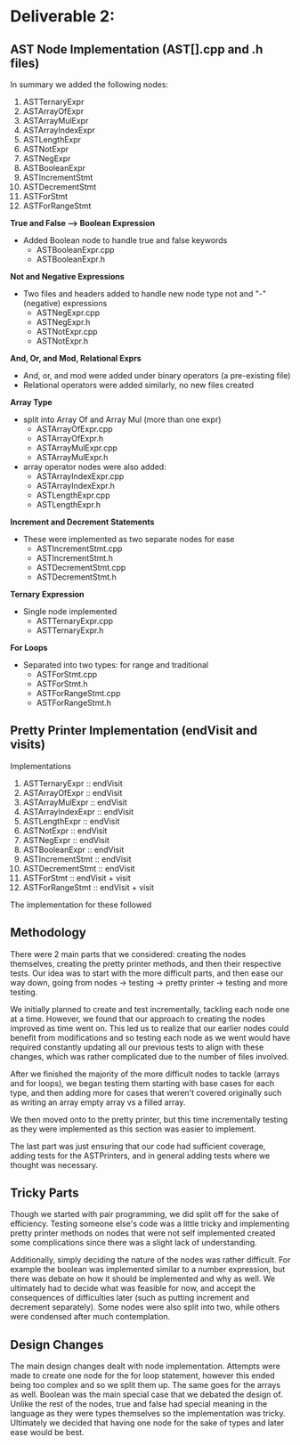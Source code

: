 Deliverable 2:
=========

## AST Node Implementation (AST[].cpp and .h files)

In summary we added the following nodes:
1. ASTTernaryExpr
2. ASTArrayOfExpr
3. ASTArrayMulExpr
4. ASTArrayIndexExpr
5. ASTLengthExpr
6. ASTNotExpr
7. ASTNegExpr
8. ASTBooleanExpr
9. ASTIncrementStmt
10. ASTDecrementStmt
11. ASTForStmt
12. ASTForRangeStmt

**True and False --> Boolean Expression**
- Added Boolean node to handle true and false keywords
    - ASTBooleanExpr.cpp
    - ASTBooleanExpr.h

**Not and Negative Expressions**
- Two files and headers added to handle new node type not and "-" (negative) expressions
    - ASTNegExpr.cpp
    - ASTNegExpr.h
    - ASTNotExpr.cpp
    - ASTNotExpr.h

**And, Or, and Mod, Relational Exprs**
- And, or, and mod were added under binary operators (a pre-existing file)
- Relational operators were added similarly, no new files created

**Array Type**
- split into Array Of and Array Mul (more than one expr)
    - ASTArrayOfExpr.cpp
    - ASTArrayOfExpr.h
    - ASTArrayMulExpr.cpp
    - ASTArrayMulExpr.h
- array operator nodes were also added:
    - ASTArrayIndexExpr.cpp
    - ASTArrayIndexExpr.h
    - ASTLengthExpr.cpp
    - ASTLengthExpr.h


**Increment and Decrement Statements**
- These were implemented as two separate nodes for ease
    - ASTIncrementStmt.cpp
    - ASTIncrementStmt.h
    - ASTDecrementStmt.cpp
    - ASTDecrementStmt.h

**Ternary Expression**
- Single node implemented
    - ASTTernaryExpr.cpp
    - ASTTernaryExpr.h

**For Loops**
- Separated into two types: for range and traditional 
    - ASTForStmt.cpp
    - ASTForStmt.h
    - ASTForRangeStmt.cpp
    - ASTForRangeStmt.h

## Pretty Printer Implementation (endVisit and visits)
Implementations 
1. ASTTernaryExpr :: endVisit
2. ASTArrayOfExpr :: endVisit
3. ASTArrayMulExpr :: endVisit
4. ASTArrayIndexExpr :: endVisit
5. ASTLengthExpr :: endVisit
6. ASTNotExpr :: endVisit
7. ASTNegExpr :: endVisit
8. ASTBooleanExpr :: endVisit
9. ASTIncrementStmt :: endVisit
10. ASTDecrementStmt :: endVisit
11. ASTForStmt :: endVisit + visit
12. ASTForRangeStmt :: endVisit + visit

The implementation for these followed 

## Methodology 
There were 2 main parts that we considered: creating the nodes themselves, creating the pretty printer methods, and then their respective tests. Our idea was to start with the more difficult parts, and then ease our way down, going from nodes -> testing -> pretty printer -> testing and more testing. 

We initially planned to create and test incrementally, tackling each node one at a time. However, we found that our approach to creating the nodes improved as time went on. This led us to realize that our earlier nodes could benefit from modifications and so testing each node as we went would have required constantly updating all our previous tests to align with these changes, which was rather complicated due to the number of files involved. 

After we finished the majority of the more difficult nodes to tackle (arrays and for loops), we began testing them starting with base cases for each type, and then adding more for cases that weren't covered originally such as writing an array empty array vs a filled array. 

We then moved onto to the pretty printer, but this time incrementally testing as they were implemented as this section was easier to implement.

The last part was just ensuring that our code had sufficient coverage, adding tests for the ASTPrinters, and in general adding tests where we thought was necessary.

## Tricky Parts
Though we started with pair programming, we did split off for the sake of efficiency. Testing someone else's code was a little tricky and implementing pretty printer methods on nodes that were not self implemented created some complications since there was a slight lack of understanding. 

Additionally, simply deciding the nature of the nodes was rather difficult. For example the boolean was implemented similar to a number expression, but there was debate on how it should be implemented and why as well. We ultimately had to decide what was feasible for now, and accept the consequences of difficulties later (such as putting increment and decrement separately). Some nodes were also split into two, while others were condensed after much contemplation.


## Design Changes
The main design changes dealt with node implementation. Attempts were made to create one node for the for loop statement, however this ended being too complex and so we split them up. The same goes for the arrays as well. Boolean was the main special case that we debated the design of. Unlike the rest of the nodes, true and false had special meaning in the language as they were types themselves so the implementation was tricky. Ultimately we decided that having one node for the sake of types and later ease would be best.